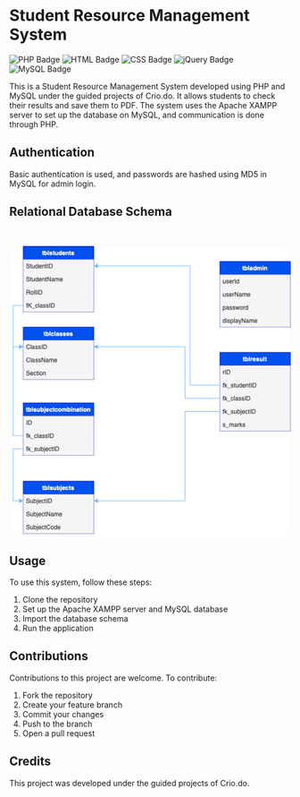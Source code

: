 # Student Resource Management System

![PHP Badge](https://img.shields.io/badge/-PHP-777BB4?logo=php&logoColor=white&style=for-the-badge)
![HTML Badge](https://img.shields.io/badge/-HTML-E34F26?logo=html5&logoColor=white&style=for-the-badge)
![CSS Badge](https://img.shields.io/badge/-CSS-1572B6?logo=css3&logoColor=white&style=for-the-badge)
![jQuery Badge](https://img.shields.io/badge/-jQuery-0769AD?logo=jquery&logoColor=white&style=for-the-badge)
![MySQL Badge](https://img.shields.io/badge/-MySQL-4479A1?logo=mysql&logoColor=white&style=for-the-badge)

This is a Student Resource Management System developed using PHP and MySQL under the guided projects of Crio.do. It allows students to check their results and save them to PDF. The system uses the Apache XAMPP server to set up the database on MySQL, and communication is done through PHP. 

## Authentication
Basic authentication is used, and passwords are hashed using MD5 in MySQL for admin login.

## Relational Database Schema
<br>

<p align="center">
  <img src="SRMS - RDS.drawio.png">
</p>


## Usage
To use this system, follow these steps:
1. Clone the repository
2. Set up the Apache XAMPP server and MySQL database
3. Import the database schema
4. Run the application

## Contributions
Contributions to this project are welcome. To contribute:
1. Fork the repository
2. Create your feature branch
3. Commit your changes
4. Push to the branch
5. Open a pull request

## Credits
This project was developed under the guided projects of Crio.do.
